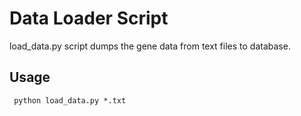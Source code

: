# Data Loader Script
load_data.py script dumps the gene data from text files to database.

## Usage
``` python load_data.py *.txt```
